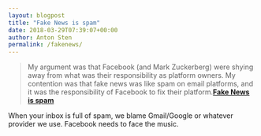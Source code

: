 ```yaml
---
layout: blogpost
title: "Fake News is spam"
date: 2018-03-29T07:39:07+00:00
author: Anton Sten
permalink: /fakenews/
---
```


>My argument was that Facebook (and Mark Zuckerberg) were shying away from what was their responsibility as platform owners. My contention was that fake news was like spam on email platforms, and it was the responsibility of Facebook to fix their platform.**[Fake News is spam](https://om.co/2018/03/26/fake-news-is-spam/)**

When your inbox is full of spam, we blame Gmail/Google or whatever provider we use. Facebook needs to face the music. 
